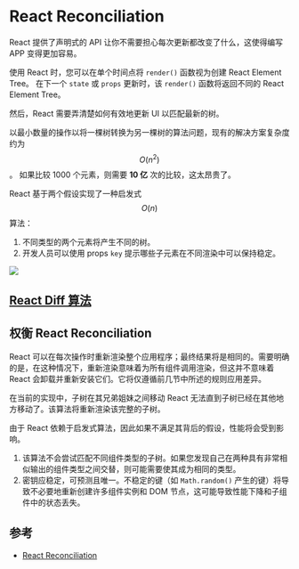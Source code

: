 # React Reconciliation

React 提供了声明式的 API 让你不需要担心每次更新都改变了什么，这使得编写 APP 变得更加容易。

使用 React 时，您可以在单个时间点将 `render()` 函数视为创建 React Element Tree。
在下一个 `state` 或 `props` 更新时，该 `render()` 函数将返回不同的 React Element Tree。

然后，React 需要弄清楚如何有效地更新 UI 以匹配最新的树。

以最小数量的操作以将一棵树转换为另一棵树的算法问题，现有的解决方案复杂度约为 $$ O(n^2) $$。
如果比较 1000 个元素，则需要 **10 亿** 次的比较，这太昂贵了。

React 基于两个假设实现了一种启发式 $$ O(n) $$ 算法：

1. 不同类型的两个元素将产生不同的树。
2. 开发人员可以使用 props `key` 提示哪些子元素在不同渲染中可以保持稳定。

![](https://calendar.perfplanet.com/wp-content/uploads/2013/12/vjeux/1.png)

## [React Diff 算法](react-diffsuan-fa-he-xin.md)

## 权衡 React Reconciliation

React 可以在每次操作时重新渲染整个应用程序；最终结果将是相同的。需要明确的是，在这种情况下，重新渲染意味着为所有组件调用渲染，但这并不意味着 React 会卸载并重新安装它们。它将仅遵循前几节中所述的规则应用差异。

在当前的实现中，子树在其兄弟姐妹之间移动 React 无法直到子树已经在其他地方移动了。该算法将重新渲染该完整的子树。

由于 React 依赖于启发式算法，因此如果不满足其背后的假设，性能将会受到影响。

1. 该算法不会尝试匹配不同组件类型的子树。如果您发现自己在两种具有非常相似输出的组件类型之间交替，则可能需要使其成为相同的类型。
2. 密钥应稳定，可预测且唯一。不稳定的键（如 `Math.random()` 产生的键）将导致不必要地重新创建许多组件实例和 DOM 节点，这可能导致性能下降和子组件中的状态丢失。

## 参考

- [React Reconciliation](https://reactjs.org/docs/reconciliation.html)

